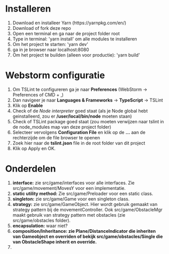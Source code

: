 # Installeren

<ol>
<li>Download en installeer Yarn (https://yarnpkg.com/en/)</li>
<li>Download of fork deze repo</li>
<li>Open een terminal en ga naar de project folder root</li>
<li>Type in terminal: 'yarn install' om alle modules te installeren</li>
<li>Om het project te starten: 'yarn dev'</li>
<li>ga in je browser naar localhost:8080</li>
<li>Om het project te builden (alleen voor productie): 'yarn build'</li>
</ol>

# Webstorm configuratie

<ol>
<li>Om TSLint te configureren ga je naar <b>Preferences</b> (WebStorm -> Preferences of CMD + ,)</li>
<li>Dan navigeer je naar <b>Languages & Frameworks</b> -> <b>TypeScript</b> -> TSLint</li>
<li>Klik op <b>Enable</b></li>
<li>Check of de <i>Node interpreter</i> goed staat (als je Node global hebt geinstalleerd, zou er <b>/user/local/bin/node</b> moeten staan)</li>
<li>Check of TSLint package goed staat (zou moeten verwijzen naar tslint in de node_modules map van deze project folder)</li>
<li>Selecteer vervolgens <b>Configuration File</b> en klik op de <b>...</b> aan de rechterzijde om de file browser te openen</li>
<li>Zoek hier naar de <b>tslint.json</b> file in de root folder van dit project</li>
<li>Klik op Apply en OK.</li>
</ol>

# Onderdelen
<ol>
<li><b>interface:</b> zie src/game/interfaces voor alle interfaces. Zie src/game/movement/MovesY voor een implementatie.</li>
<li><b>static utility method:</b> Zie src/game/Preloader voor een static class.</li>
<li><b>singleton:</b> zie src/game/Game voor een singleton class.</li>
<li><b>strategy:</b> zie src/game/GameObject. Hier wordt gebruik gemaakt van strategy pattern bij de movementController. Ook src/game/ObstacleMgr maakt gebruik van strategy pattern met obstacles (zie src/game/obstacles folder).</li>
<li><b>encapsulation:</b> waar niet?</li>
<li><b>composition/Inheritance: zie Plane/DistanceIndicator die inheriten van Gameobject en overriden of bekijk src/game/obstacles/Single die van ObstacleShape inherit en override.</b></li>
<li><b></b></li>
</ol>
